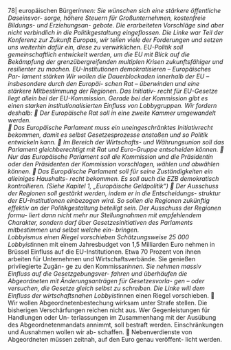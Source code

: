78| 
europäischen Bürger*innen: Sie wünschen sich eine stärkere öffentliche Daseinsvor-
sorge, höhere Steuern für Großunternehmen, kostenfreie Bildungs- und Erziehungsan-
gebote. Die erarbeiteten Vorschläge sind aber nicht verbindlich in die Politikgestaltung 
eingeflossen. Die Linke war Teil der Konferenz zur Zukunft Europas, wir teilen viele der 
Forderungen und setzen uns weiterhin dafür ein, diese zu verwirklichen. EU-Politik soll 
gemeinschaftlich entwickelt werden, um die EU mit Blick auf die Bekämpfung der 
grenzübergreifenden multiplen Krisen zukunftsfähiger und resilienter zu machen. 
EU-Institutionen demokratisieren – Europäisches Par-
lament stärken 
Wir wollen die Dauerblockaden innerhalb der EU – insbesondere durch den Europäi-
schen Rat – überwinden und eine stärkere Mitbestimmung der Regionen. Das Initiativ-
recht für EU-Gesetze liegt allein bei der EU-Kommission. Gerade bei der Kommission 
gibt es einen starken institutionalisierten Einfluss von Lobbygruppen. Wir fordern 
deshalb: 
 Der Europäische Rat soll in eine zweite Kammer umgewandelt werden.  
 Das Europäische Parlament muss ein uneingeschränktes Initiativrecht bekommen, 
damit es selbst Gesetzesprozesse anstoßen und so Politik entwickeln kann. 
 Im Bereich der Wirtschafts- und Währungsunion soll das Parlament gleichberechtigt 
mit Rat und Euro-Gruppe entscheiden können. 
 Nur das Europäische Parlament soll die Kommission und die Präsidentin oder den 
Präsidenten der Kommission vorschlagen, wählen und abwählen können. 
 Das Europäische Parlament soll für seine Zuständigkeiten ein alleiniges Haushalts-
recht bekommen. Es soll auch die EZB demokratisch kontrollieren. (Siehe Kapitel 1, 
„Europäische Geldpolitik“) 
 Der Ausschuss der Regionen soll gestärkt werden, indem er in die Entscheidungs-
struktur der EU-Institutionen einbezogen wird. So sollen die Regionen zukünftig 
effektiv an der Politikgestaltung beteiligt sein. Der Ausschuss der Regionen formu-
liert dann nicht mehr nur Stellungnahmen mit empfehlendem Charakter, sondern 
darf über Gesetzesinitiativen des Parlaments mitbestimmen und selbst welche ein-
bringen.  
Lobbyismus einen Riegel vorschieben 
Schätzungsweise 25 000 Lobbyist*innen mit einem Jahresbudget von 1,5 Milliarden 
Euro nehmen in Brüssel Einfluss auf die EU-Institutionen. Etwa 70 Prozent von ihnen 
arbeiten für Unternehmen und Wirtschaftsverbände. Sie genießen privilegierte Zugän-
ge zu den Kommissar*innen. Sie nehmen massiv Einfluss auf die Gesetzgebungsver-
fahren und überhäufen die Abgeordneten mit Änderungsanträgen für Gesetzesvorla-
gen – oder versuchen, die Gesetze gleich selbst zu schreiben. Die Linke will dem 
Einfluss der wirtschaftsnahen Lobbyist*innen einen Riegel vorschieben. 
 Wir wollen Abgeordnetenbestechung wirksam unter Strafe stellen. Die bisherigen 
Verschärfungen reichen nicht aus. Wer Gegenleistungen für Handlungen oder Un-
terlassungen im Zusammenhang mit der Ausübung des Abgeordnetenmandats 
annimmt, soll bestraft werden. Einschränkungen und Ausnahmen wollen wir ab-
schaffen. 
 Nebenverdienste von Abgeordneten müssen zeitnah, auf den Euro genau veröffent-
licht werden. 
